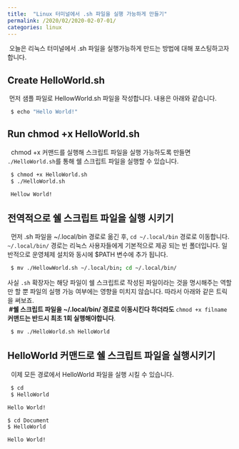 ```yaml
---
title:  "Linux 터미널에서 .sh 파일을 실행 가능하게 만들기"
permalink: /2020/02/2020-02-07-01/
categories: linux 
---
```

&nbsp;오늘은 리눅스 터미널에서 .sh 파일을 실행가능하게 만드는 방법에 대해 포스팅하고자 합니다.

## Create HelloWorld.sh 
&nbsp;먼저 샘플 파일로 HellowWorld.sh 파일을 작성합니다. 내용은 아래와 같습니다.
```bash
 $ echo "Hello World!"
```

## Run chmod +x HelloWorld.sh 
&nbsp; chmod +x 커맨드를 실행해 스크립트 파일을 실행 가능하도록 만들면 
```./HelloWorld.sh```를 통해 쉘 스크립트 파일을 실행할 수 있습니다.
```bash
 $ chmod +x HelloWorld.sh
 $ ./HelloWorld.sh
```
```bash
 Hellow World!
```
## 전역적으로 쉘 스크립트 파일을 실행 시키기
&nbsp; 먼저 .sh 파일을 ~/.local/bin 경로로 옮긴 후, ```cd ~/.local/bin``` 경로로 이동합니다. 
```~/.local/bin/``` 경로는 리눅스 사용자들에게 기본적으로 제공 되는 빈 폴더입니다. 일반적으로 운영체제 설치와 동시에 $PATH 변수에 추가 됩니다.
```bash
 $ mv ./HellowWorld.sh ~/.local/bin; cd ~/.local/bin/
```
사실 ```.sh``` 확장자는 해당 파일이 쉘 스크립트로 작성된 파일이라는 것을 명시해주는 역할만 할 뿐 파일의 실행 가능 여부에는 영향을 미치지 않습니다. 따라서 아래와 같은 트릭을 써보죠.  
**&nbsp;#쉘 스크립트 파일을 ~/.local/bin/ 경로로 이동시킨다 하더라도** ```chmod +x filname``` **커맨드는 반드시 최초 1회 실행해야합니다**.
```bash
 $ mv ./HelloWorld.sh HelloWorld
```
## HelloWorld 커맨드로 쉘 스크립트 파일을 실행시키기
&nbsp; 이제 모든 경로에서 HelloWorld 파일을 실행 시킬 수 있습니다.
```bash
 $ cd
 $ HelloWorld
 ```
 ```bash
 Hello World!
 ```
 ```bash
 $ cd Document
 $ HelloWorld
 ```
 ```bash
 Hello World!
```
